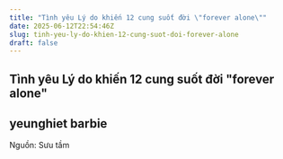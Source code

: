 ```yaml
---
title: "Tình yêu Lý do khiến 12 cung suốt đời \"forever alone\""
date: 2025-06-12T22:54:46Z
slug: tinh-yeu-ly-do-khien-12-cung-suot-doi-forever-alone
draft: false
---
```


## Tình yêu Lý do khiến 12 cung suốt đời "forever alone"

## yeunghiet barbie

Nguồn: Sưu tầm
